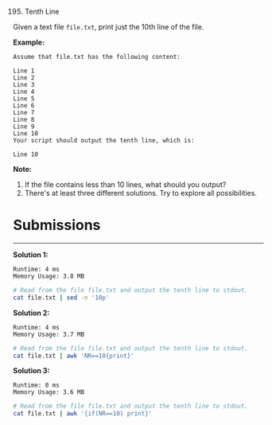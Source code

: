 195. Tenth Line

Given a text file `file.txt`, print just the 10th line of the file.

**Example:**

```
Assume that file.txt has the following content:

Line 1
Line 2
Line 3
Line 4
Line 5
Line 6
Line 7
Line 8
Line 9
Line 10
Your script should output the tenth line, which is:

Line 10
```

**Note:**

1. If the file contains less than 10 lines, what should you output?
2. There's at least three different solutions. Try to explore all possibilities.

# Submissions
---
**Solution 1:**
```
Runtime: 4 ms
Memory Usage: 3.8 MB
```
```sh
# Read from the file file.txt and output the tenth line to stdout.
cat file.txt | sed -n '10p'
```

**Solution 2:**
```
Runtime: 4 ms
Memory Usage: 3.7 MB
```
```sh
# Read from the file file.txt and output the tenth line to stdout.
cat file.txt | awk 'NR==10{print}'
```

**Solution 3:**
```
Runtime: 0 ms
Memory Usage: 3.6 MB
```
```sh
# Read from the file file.txt and output the tenth line to stdout.
cat file.txt | awk '{if(NR==10) print}'
```
